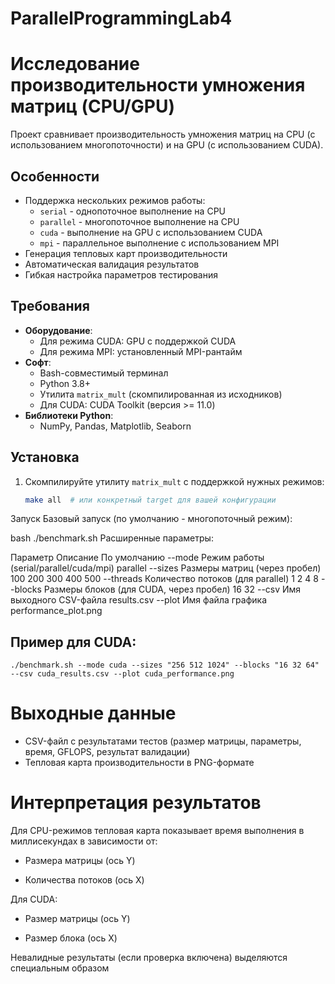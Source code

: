 # ParallelProgrammingLab4
# Исследование производительности умножения матриц (CPU/GPU)

Проект сравнивает производительность умножения матриц на CPU (с использованием многопоточности) и на GPU (с использованием CUDA).

## Особенности
- Поддержка нескольких режимов работы:
  - `serial` - однопоточное выполнение на CPU
  - `parallel` - многопоточное выполнение на CPU
  - `cuda` - выполнение на GPU с использованием CUDA
  - `mpi` - параллельное выполнение с использованием MPI
- Генерация тепловых карт производительности
- Автоматическая валидация результатов
- Гибкая настройка параметров тестирования

## Требования
- **Оборудование**:
  - Для режима CUDA: GPU с поддержкой CUDA
  - Для режима MPI: установленный MPI-рантайм
- **Софт**:
  - Bash-совместимый терминал
  - Python 3.8+
  - Утилита `matrix_mult` (скомпилированная из исходников)
  - Для CUDA: CUDA Toolkit (версия >= 11.0)
- **Библиотеки Python**:
  - NumPy, Pandas, Matplotlib, Seaborn

## Установка
1. Скомпилируйте утилиту `matrix_mult` с поддержкой нужных режимов:
   ```bash
   make all  # или конкретный target для вашей конфигурации

Запуск
Базовый запуск (по умолчанию - многопоточный режим):

bash
./benchmark.sh
Расширенные параметры:

Параметр	Описание	По умолчанию
--mode	Режим работы (serial/parallel/cuda/mpi)	parallel
--sizes	Размеры матриц (через пробел)	100 200 300 400 500
--threads	Количество потоков (для parallel)	1 2 4 8
--blocks	Размеры блоков (для CUDA, через пробел)	16 32
--csv	Имя выходного CSV-файла	results.csv
--plot	Имя файла графика	performance_plot.png

## Пример для CUDA:

```./benchmark.sh --mode cuda --sizes "256 512 1024" --blocks "16 32 64" --csv cuda_results.csv --plot cuda_performance.png```

# Выходные данные
- CSV-файл с результатами тестов (размер матрицы, параметры, время, GFLOPS, результат валидации)
- Тепловая карта производительности в PNG-формате

# Интерпретация результатов
Для CPU-режимов тепловая карта показывает время выполнения в миллисекундах в зависимости от:

- Размера матрицы (ось Y)

- Количества потоков (ось X)

Для CUDA:

- Размер матрицы (ось Y)

- Размер блока (ось X)

Невалидные результаты (если проверка включена) выделяются специальным образом
